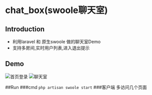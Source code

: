 # chat_box(swoole聊天室)


## Introduction
- 利用laravel 和 原生swoole 做的聊天室Demo
- 支持多房间,实时用户列表,进入退出提示


## Demo
![首页登录](47.107.242.203/login.png "首页登录")
![聊天室](47.107.242.203/chat.png "聊天室")

##Run
###cmd
`php artisan swoole start`
###客户端
多访问几个页面